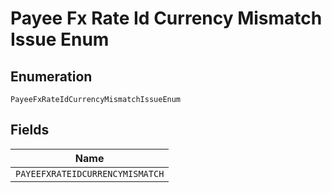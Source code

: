 
# Payee Fx Rate Id Currency Mismatch Issue Enum

## Enumeration

`PayeeFxRateIdCurrencyMismatchIssueEnum`

## Fields

| Name |
|  --- |
| `PAYEEFXRATEIDCURRENCYMISMATCH` |

